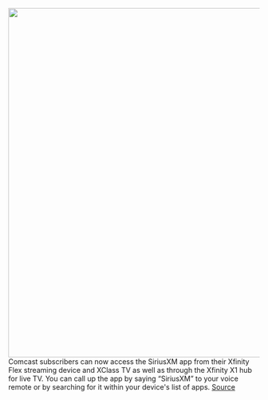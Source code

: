 <img src='https://cdn.vox-cdn.com/thumbor/pU_0uZLsPiLQFr3Z8MndAl2Jo6A=/0x0:1500x1200/1200x800/filters:focal(630x480:870x720)/cdn.vox-cdn.com/uploads/chorus_image/image/71028709/SXM_App_on_Comcast_1.0.jpg' width='700px' /><br/>
Comcast subscribers can now access the SiriusXM app from their Xfinity Flex streaming device and XClass TV as well as through the Xfinity X1 hub for live TV. You can call up the app by saying “SiriusXM” to your voice remote or by searching for it within your device's list of apps.
<a href='https://www.theverge.com/2022/6/29/23187874/siriusxm-app-available-comcast-subscribers-xfinity'> Source <a/>